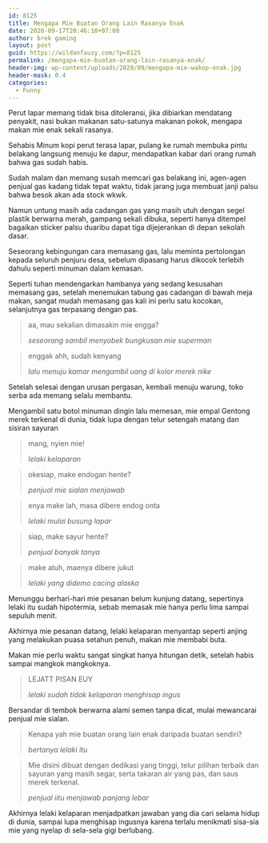 ```yaml
---
id: 8125
title: Mengapa Mie Buatan Orang Lain Rasanya Enak
date: 2020-09-17T20:46:10+07:00
author: brek gaming
layout: post
guid: https://wildanfauzy.com/?p=8125
permalink: /mengapa-mie-buatan-orang-lain-rasanya-enak/
header-img: wp-content/uploads/2020/09/mengapa-mie-wakop-enak.jpg
header-mask: 0.4
categories:
  - Funny
---
```

Perut lapar memang tidak bisa ditoleransi, jika dibiarkan mendatang penyakit, nasi bukan makanan satu-satunya makanan pokok, mengapa makan mie enak sekali rasanya.

Sehabis Minum kopi perut terasa lapar, pulang ke rumah membuka pintu belakang langsung menuju ke dapur, mendapatkan kabar dari orang rumah bahwa gas sudah habis.

Sudah malam dan memang susah memcari gas belakang ini, agen-agen penjual gas kadang tidak tepat waktu, tidak jarang juga membuat janji palsu bahwa besok akan ada stock wkwk.

Namun untung masih ada cadangan gas yang masih utuh dengan segel plastik berwarna merah, gampang sekali dibuka, seperti hanya ditempel bagaikan sticker palsu duaribu dapat tiga dijejerankan di depan sekolah dasar.

Seseorang kebingungan cara memasang gas, lalu meminta pertolongan kepada seluruh penjuru desa, sebelum dipasang harus dikocok terlebih dahulu seperti minuman dalam kemasan.

Seperti tuhan mendengarkan hambanya yang sedang kesusahan memasang gas, setelah menemukan tabung gas cadangan di bawah meja makan, sangat mudah memasang gas kali ini perlu satu kocokan, selanjutnya gas terpasang dengan pas.

<blockquote class="wp-block-quote">
  <p>
    aa, mau sekalian dimasakin mie engga?
  </p>
  
  <cite>seseorang sambil menyobek bungkusan mie superman</cite>
</blockquote>

<blockquote class="wp-block-quote">
  <p>
    enggak ahh, sudah kenyang
  </p>
  
  <cite>lalu menuju kamar mengambil uang di kolor merek nike</cite>
</blockquote>

Setelah selesai dengan urusan pergasan, kembali menuju warung, toko serba ada memang selalu membantu.

Mengambil satu botol minuman dingin lalu memesan, mie empal Gentong merek terkenal di dunia, tidak lupa dengan telur setengah matang dan sisiran sayuran 

<blockquote class="wp-block-quote">
  <p>
    mang, nyien mie!
  </p>
  
  <cite>lelaki kelaparan </cite>
</blockquote>

<blockquote class="wp-block-quote">
  <p>
    okesiap, make endogan hente?
  </p>
  
  <cite>penjual mie sialan menjawab</cite>
</blockquote>

<blockquote class="wp-block-quote">
  <p>
    enya make lah, masa dibere endog onta
  </p>
  
  <cite>lelaki mulai busung lapar</cite>
</blockquote>

<blockquote class="wp-block-quote">
  <p>
    siap, make sayur hente?
  </p>
  
  <cite>penjual banyak tanya</cite>
</blockquote>

<blockquote class="wp-block-quote">
  <p>
    make atuh, maenya dibere jukut
  </p>
  
  <cite>lelaki yang didemo cacing alaska</cite>
</blockquote>

Menunggu berhari-hari mie pesanan belum kunjung datang, sepertinya lelaki itu sudah hipotermia, sebab memasak mie hanya perlu lima sampai sepuluh menit.

Akhirnya mie pesanan datang, lelaki kelaparan menyantap seperti anjing yang melakukan puasa setahun penuh, makan mie membabi buta. 

Makan mie perlu waktu sangat singkat hanya hitungan detik, setelah habis sampai mangkok mangkoknya. 

<blockquote class="wp-block-quote">
  <p>
    LEJATT PISAN EUY
  </p>
  
  <cite>lelaki sudah tidak kelaparan menghisap ingus</cite>
</blockquote>

Bersandar di tembok berwarna alami semen tanpa dicat, mulai mewancarai penjual mie sialan. 

<blockquote class="wp-block-quote">
  <p>
    Kenapa yah mie buatan orang lain enak daripada buatan sendiri?
  </p>
  
  <cite>bertanya lelaki itu</cite>
</blockquote>

<blockquote class="wp-block-quote">
  <p>
    Mie disini dibuat dengan dedikasi yang tinggi, telur pilihan terbaik dan sayuran yang masih segar, serta takaran air yang pas, dan saus merek terkenal.
  </p>
  
  <cite>penjual iitu menjawab panjang lebar</cite>
</blockquote>

Akhirnya lelaki kelaparan menjadpatkan jawaban yang dia cari selama hidup di dunia, sampai lupa menghisap ingusnya karena terlalu menikmati sisa-sia mie yang nyelap di sela-sela gigi berlubang.